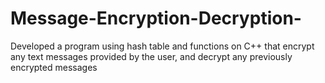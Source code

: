 # Message-Encryption-Decryption-
Developed a program using hash table and functions on C++ that encrypt any text messages provided by the user, and decrypt any previously encrypted messages
